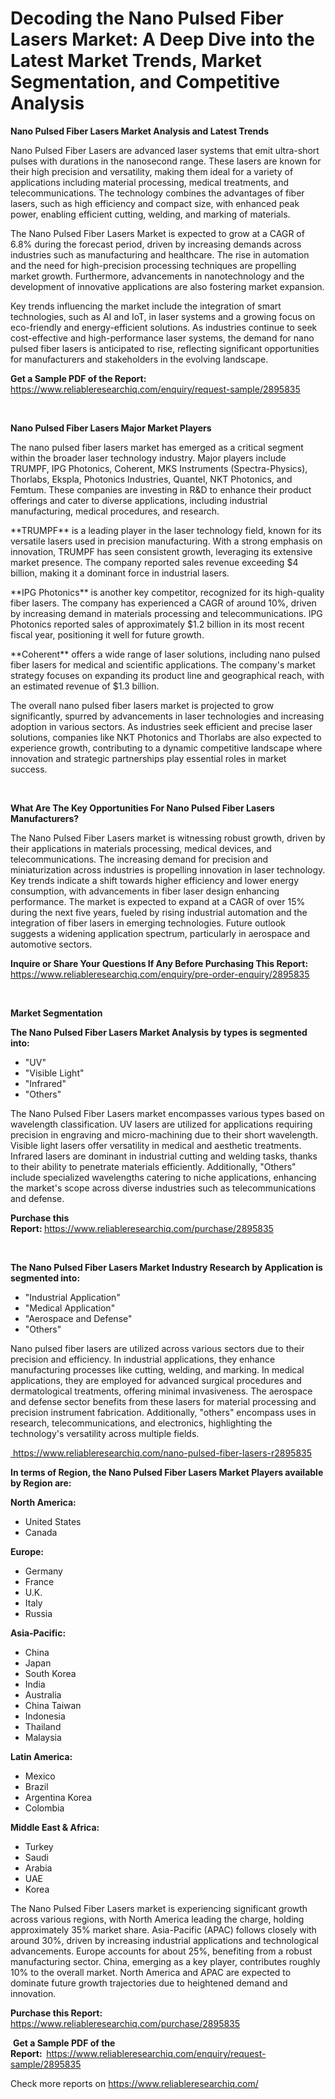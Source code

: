 <p><h1>Decoding the Nano Pulsed Fiber Lasers Market: A Deep Dive into the Latest Market Trends, Market Segmentation, and Competitive Analysis</h1></p><p><strong>Nano Pulsed Fiber Lasers Market Analysis and Latest Trends</strong></p>
<p><p>Nano Pulsed Fiber Lasers are advanced laser systems that emit ultra-short pulses with durations in the nanosecond range. These lasers are known for their high precision and versatility, making them ideal for a variety of applications including material processing, medical treatments, and telecommunications. The technology combines the advantages of fiber lasers, such as high efficiency and compact size, with enhanced peak power, enabling efficient cutting, welding, and marking of materials.</p><p>The Nano Pulsed Fiber Lasers Market is expected to grow at a CAGR of 6.8% during the forecast period, driven by increasing demands across industries such as manufacturing and healthcare. The rise in automation and the need for high-precision processing techniques are propelling market growth. Furthermore, advancements in nanotechnology and the development of innovative applications are also fostering market expansion. </p><p>Key trends influencing the market include the integration of smart technologies, such as AI and IoT, in laser systems and a growing focus on eco-friendly and energy-efficient solutions. As industries continue to seek cost-effective and high-performance laser systems, the demand for nano pulsed fiber lasers is anticipated to rise, reflecting significant opportunities for manufacturers and stakeholders in the evolving landscape.</p></p>
<p><strong>Get a Sample PDF of the Report:&nbsp;</strong> <a href="https://www.reliableresearchiq.com/enquiry/request-sample/2895835?utm_campaign=3097&utm_medium=2&utm_source=Github&utm_content=ia&utm_term=15032025&utm_id=nano-pulsed-fiber-lasers">https://www.reliableresearchiq.com/enquiry/request-sample/2895835</a></p>
<p>&nbsp;</p>
<p><strong>Nano Pulsed Fiber Lasers Major Market Players</strong></p>
<p><p>The nano pulsed fiber lasers market has emerged as a critical segment within the broader laser technology industry. Major players include TRUMPF, IPG Photonics, Coherent, MKS Instruments (Spectra-Physics), Thorlabs, Ekspla, Photonics Industries, Quantel, NKT Photonics, and Femtum. These companies are investing in R&D to enhance their product offerings and cater to diverse applications, including industrial manufacturing, medical procedures, and research.</p><p>**TRUMPF** is a leading player in the laser technology field, known for its versatile lasers used in precision manufacturing. With a strong emphasis on innovation, TRUMPF has seen consistent growth, leveraging its extensive market presence. The company reported sales revenue exceeding $4 billion, making it a dominant force in industrial lasers.</p><p>**IPG Photonics** is another key competitor, recognized for its high-quality fiber lasers. The company has experienced a CAGR of around 10%, driven by increasing demand in materials processing and telecommunications. IPG Photonics reported sales of approximately $1.2 billion in its most recent fiscal year, positioning it well for future growth.</p><p>**Coherent** offers a wide range of laser solutions, including nano pulsed fiber lasers for medical and scientific applications. The company's market strategy focuses on expanding its product line and geographical reach, with an estimated revenue of $1.3 billion.</p><p>The overall nano pulsed fiber lasers market is projected to grow significantly, spurred by advancements in laser technologies and increasing adoption in various sectors. As industries seek efficient and precise laser solutions, companies like NKT Photonics and Thorlabs are also expected to experience growth, contributing to a dynamic competitive landscape where innovation and strategic partnerships play essential roles in market success.</p></p>
<p>&nbsp;</p>
<p><strong>What Are The Key Opportunities For Nano Pulsed Fiber Lasers Manufacturers?</strong></p>
<p><p>The Nano Pulsed Fiber Lasers market is witnessing robust growth, driven by their applications in materials processing, medical devices, and telecommunications. The increasing demand for precision and miniaturization across industries is propelling innovation in laser technology. Key trends indicate a shift towards higher efficiency and lower energy consumption, with advancements in fiber laser design enhancing performance. The market is expected to expand at a CAGR of over 15% during the next five years, fueled by rising industrial automation and the integration of fiber lasers in emerging technologies. Future outlook suggests a widening application spectrum, particularly in aerospace and automotive sectors.</p></p>
<p><strong>Inquire or Share Your Questions If Any Before Purchasing This Report:</strong> <a href="https://www.reliableresearchiq.com/enquiry/pre-order-enquiry/2895835?utm_campaign=3097&utm_medium=2&utm_source=Github&utm_content=ia&utm_term=15032025&utm_id=nano-pulsed-fiber-lasers">https://www.reliableresearchiq.com/enquiry/pre-order-enquiry/2895835</a></p>
<p>&nbsp;</p>
<p><strong>Market Segmentation</strong></p>
<p><strong>The Nano Pulsed Fiber Lasers Market Analysis by types is segmented into:</strong></p>
<p><ul><li>"UV"</li><li>"Visible Light"</li><li>"Infrared"</li><li>"Others"</li></ul></p>
<p><p>The Nano Pulsed Fiber Lasers market encompasses various types based on wavelength classification. UV lasers are utilized for applications requiring precision in engraving and micro-machining due to their short wavelength. Visible light lasers offer versatility in medical and aesthetic treatments. Infrared lasers are dominant in industrial cutting and welding tasks, thanks to their ability to penetrate materials efficiently. Additionally, "Others" include specialized wavelengths catering to niche applications, enhancing the market's scope across diverse industries such as telecommunications and defense.</p></p>
<p><strong>Purchase this Report:&nbsp;</strong><a href="https://www.reliableresearchiq.com/purchase/2895835?utm_campaign=3097&utm_medium=2&utm_source=Github&utm_content=ia&utm_term=15032025&utm_id=nano-pulsed-fiber-lasers">https://www.reliableresearchiq.com/purchase/2895835</a></p>
<p>&nbsp;</p>
<p><strong>The Nano Pulsed Fiber Lasers Market Industry Research by Application is segmented into:</strong></p>
<p><ul><li>"Industrial Application"</li><li>"Medical Application"</li><li>"Aerospace and Defense"</li><li>"Others"</li></ul></p>
<p><p>Nano pulsed fiber lasers are utilized across various sectors due to their precision and efficiency. In industrial applications, they enhance manufacturing processes like cutting, welding, and marking. In medical applications, they are employed for advanced surgical procedures and dermatological treatments, offering minimal invasiveness. The aerospace and defense sector benefits from these lasers for material processing and precision instrument fabrication. Additionally, "others" encompass uses in research, telecommunications, and electronics, highlighting the technology's versatility across multiple fields.</p></p>
<p><a href="https://www.reliableresearchiq.com/nano-pulsed-fiber-lasers-r2895835?utm_campaign=3097&utm_medium=2&utm_source=Github&utm_content=ia&utm_term=15032025&utm_id=nano-pulsed-fiber-lasers">&nbsp;https://www.reliableresearchiq.com/nano-pulsed-fiber-lasers-r2895835</a></p>
<p><strong>In terms of Region, the Nano Pulsed Fiber Lasers Market Players available by Region are:</strong></p>
<p>
    <p> <strong> North America: </strong>
        <ul>
            <li>United States</li>
            <li>Canada</li>
        </ul>
        </p> 
    <p> <strong> Europe: </strong>
        <ul>
            <li>Germany</li>
            <li>France</li>
            <li>U.K.</li>
            <li>Italy</li>
            <li>Russia</li>
        </ul>
        </p> 
    <p> <strong> Asia-Pacific: </strong>
        <ul>
            <li>China</li>
            <li>Japan</li>
            <li>South Korea</li>
            <li>India</li>
            <li>Australia</li>
            <li>China Taiwan</li>
            <li>Indonesia</li>
            <li>Thailand</li>
            <li>Malaysia</li>
        </ul>
        </p> 
    <p> <strong> Latin America: </strong>
        <ul>
            <li>Mexico</li>
            <li>Brazil</li>
            <li>Argentina Korea</li>
            <li>Colombia</li>
        </ul>
        </p> 
    <p> <strong> Middle East & Africa: </strong>
        <ul>
            <li>Turkey</li>
            <li>Saudi</li>
            <li>Arabia</li>
            <li>UAE</li>
            <li>Korea</li>
        </ul>
    </p>
    </p>
<p><p>The Nano Pulsed Fiber Lasers market is experiencing significant growth across various regions, with North America leading the charge, holding approximately 35% market share. Asia-Pacific (APAC) follows closely with around 30%, driven by increasing industrial applications and technological advancements. Europe accounts for about 25%, benefiting from a robust manufacturing sector. China, emerging as a key player, contributes roughly 10% to the overall market. North America and APAC are expected to dominate future growth trajectories due to heightened demand and innovation.</p></p>
<p><strong>Purchase this Report: </strong><a href="https://www.reliableresearchiq.com/purchase/2895835?utm_campaign=3097&utm_medium=2&utm_source=Github&utm_content=ia&utm_term=15032025&utm_id=nano-pulsed-fiber-lasers">https://www.reliableresearchiq.com/purchase/2895835</a></p>
<p>&nbsp;<strong>Get a Sample PDF of the Report:&nbsp;&nbsp;</strong><a href="https://www.reliableresearchiq.com/enquiry/request-sample/2895835?utm_campaign=3097&utm_medium=2&utm_source=Github&utm_content=ia&utm_term=15032025&utm_id=nano-pulsed-fiber-lasers">https://www.reliableresearchiq.com/enquiry/request-sample/2895835</a></p>
<p><strong></strong></p>
<p>Check more reports on <a href="https://www.reliableresearchiq.com/?utm_campaign=3097&utm_medium=2&utm_source=Github&utm_content=ia&utm_term=15032025&utm_id=nano-pulsed-fiber-lasers">https://www.reliableresearchiq.com/</a></p>